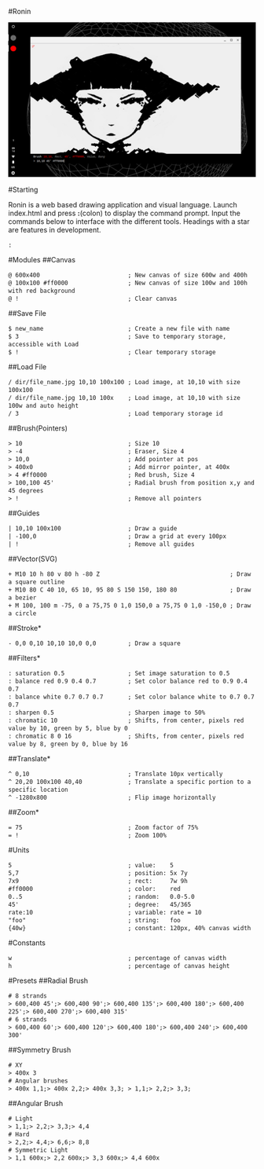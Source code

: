 #Ronin

<img src="media/demo.jpg" width="700">

#Starting

Ronin is a web based drawing application and visual language. Launch index.html and press **:**(colon) to display the command prompt. Input the commands below to interface with the different tools. Headings with a star are features in development.

```
:
```

#Modules
##Canvas
```
@ 600x400                         ; New canvas of size 600w and 400h
@ 100x100 #ff0000                 ; New canvas of size 100w and 100h with red background
@ !                               ; Clear canvas
```

##Save File
```
$ new_name                        ; Create a new file with name
$ 3                               ; Save to temporary storage, accessible with Load
$ !                               ; Clear temporary storage
```

##Load File
```
/ dir/file_name.jpg 10,10 100x100 ; Load image, at 10,10 with size 100x100
/ dir/file_name.jpg 10,10 100x    ; Load image, at 10,10 with size 100w and auto height
/ 3                               ; Load temporary storage id
```

##Brush(Pointers)
```
> 10                              ; Size 10
> -4                              ; Eraser, Size 4
> 10,0                            ; Add pointer at pos
> 400x0                           ; Add mirror pointer, at 400x
> 4 #ff0000                       ; Red brush, Size 4
> 100,100 45'                     ; Radial brush from position x,y and 45 degrees
> !                               ; Remove all pointers
```

##Guides
```
| 10,10 100x100                   ; Draw a guide
| -100,0                          ; Draw a grid at every 100px
| !                               ; Remove all guides
```

##Vector(SVG)
```
+ M10 10 h 80 v 80 h -80 Z                                     ; Draw a square outline
+ M10 80 C 40 10, 65 10, 95 80 S 150 150, 180 80               ; Draw a bezier
+ M 100, 100 m -75, 0 a 75,75 0 1,0 150,0 a 75,75 0 1,0 -150,0 ; Draw a circle
```

##Stroke*
```
- 0,0 0,10 10,10 10,0 0,0         ; Draw a square
```

##Filters*
```
: saturation 0.5                  ; Set image saturation to 0.5
: balance red 0.9 0.4 0.7         ; Set color balance red to 0.9 0.4 0.7
: balance white 0.7 0.7 0.7       ; Set color balance white to 0.7 0.7 0.7
: sharpen 0.5                     ; Sharpen image to 50%
: chromatic 10                    ; Shifts, from center, pixels red value by 10, green by 5, blue by 0
: chromatic 8 0 16                ; Shifts, from center, pixels red value by 8, green by 0, blue by 16
```

##Translate*
```
^ 0,10                            ; Translate 10px vertically
^ 20,20 100x100 40,40             ; Translate a specific portion to a specific location
^ -1280x800                       ; Flip image horizontally
```

##Zoom*
```
= 75                              ; Zoom factor of 75%
= !                               ; Zoom 100%
```

#Units
```
5                                 ; value:    5
5,7                               ; position: 5x 7y
7x9                               ; rect:     7w 9h
#ff0000                           ; color:    red
0..5                              ; random:   0.0-5.0
45'                               ; degree:   45/365
rate:10                           ; variable: rate = 10
"foo"                             ; string:   foo
{40w}                             ; constant: 120px, 40% canvas width
```

#Constants
```
w                                 ; percentage of canvas width
h                                 ; percentage of canvas height
```

#Presets
##Radial Brush
```
# 8 strands
> 600,400 45';> 600,400 90';> 600,400 135';> 600,400 180';> 600,400 225';> 600,400 270';> 600,400 315'
# 6 strands
> 600,400 60';> 600,400 120';> 600,400 180';> 600,400 240';> 600,400 300'
```

##Symmetry Brush
```
# XY
> 400x 3
# Angular brushes
> 400x 1,1;> 400x 2,2;> 400x 3,3; > 1,1;> 2,2;> 3,3;
```

##Angular Brush
```
# Light
> 1,1;> 2,2;> 3,3;> 4,4
# Hard
> 2,2;> 4,4;> 6,6;> 8,8
# Symmetric Light
> 1,1 600x;> 2,2 600x;> 3,3 600x;> 4,4 600x
```
